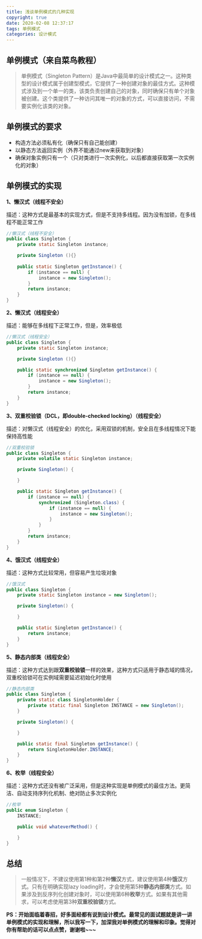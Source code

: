 ```yaml
---
title: 浅谈单例模式的几种实现
copyright: true
date: 2020-02-08 12:37:17
tags: 单例模式
categories: 设计模式
---
```


## 单例模式（来自菜鸟教程）

> 单例模式（Singleton  Pattern）是Java中最简单的设计模式之一。这种类型的设计模式属于创建型模式，它提供了一种创建对象的最佳方式。这种模式涉及到一个单一的类，该类负责创建自己的对象，同时确保只有单个对象被创建。这个类提供了一种访问其唯一的对象的方式，可以直接访问，不需要实例化该类的对象。

<!--more-->

## 单例模式的要求

- 构造方法必须私有化（确保只有自己能创建）
- 以静态方法返回实例（外界不能通过new来获取到对象）
- 确保对象实例只有一个（只对类进行一次实例化，以后都直接获取第一次实例化的对象）

## 单例模式的实现

**1、懒汉式（线程不安全）**

描述：这种方式是最基本的实现方式，但是不支持多线程。因为没有加锁，在多线程不能正常工作

```java
//懒汉式（线程不安全）
public class Singleton {  
    private static Singleton instance;  

    private Singleton (){}  
  
    public static Singleton getInstance() {  
        if (instance == null) {  
            instance = new Singleton();  
        }  
        return instance;  
    }  
}
```

**2、懒汉式（线程安全）**

描述：能够在多线程下正常工作，但是，效率极低

```java
//懒汉式（线程安全）
public class Singleton {  
    private static Singleton instance;  

    private Singleton (){}  

    public static synchronized Singleton getInstance() {  
        if (instance == null) {  
            instance = new Singleton();  
        }  
        return instance;  
    }  
}
```

**3、双重校验锁（DCL，即double-checked locking）（线程安全）**

描述：对懒汉式（线程安全）的优化，采用双锁的机制，安全且在多线程情况下能保持高性能

```java
//双重校验锁
public class Singleton {
    private volatile static Singleton instance;

    private Singleton() {

    }

    public static Singleton getInstance() {
        if (instance == null) {
            synchronized (Singleton.class) {
                if (instance == null) {
                    instance = new Singleton();
                }
            }
        }
        return instance;
    }
}
```

**4、饿汉式（线程安全）**

描述：这种方式比较常用，但容易产生垃圾对象

```java
//饿汉式
public class Singleton {
    private static Singleton instance = new Singleton();

    private Singleton() {

    }

    public static Singleton getInstance() {
        return instance;
    }
}
```

**5、静态内部类（线程安全）**

描述：这种方式达到跟**双重校验锁**一样的效果，这种方式只适用于静态域的情况，双重校验锁可在实例域需要延迟初始化时使用

```java
//静态内部类
public class Singleton {
    private static class SingletonHolder {
        private static final Singleton INSTANCE = new Singleton();
    }

    private Singleton() {

    }

    public static final Singleton getInstance() {
        return SingletonHolder.INSTANCE;
    }
}
```

**6、枚举（线程安全）**

描述：这种方式还没有被广泛采用，但是这种实现是单例模式的最佳方法。更简洁、自动支持序列化机制、绝对防止多次实例化

```java
//枚举
public enum Singleton {
    INSTANCE;

    public void whateverMethod() {

    }
}
```

## 总结

> 一般情况下，不建议使用第1种和第2种**懒汉**方式，建议使用第4种**饿汉**方式。只有在明确实现lazy loading时，才会使用第5种**静态内部类**方式。如果涉及到反序列化创建对象时，可以使用第6种**枚举**方式。如果有其他需求，可以考虑使用第3种**双重校验锁**方式。



**PS：开始面临着春招，好多面经都有说到设计模式。最常见的面试题就是讲一讲单例模式的实现和理解，所以我写一下，加深我对单例模式的理解和印象。觉得对你有帮助的话可以点点赞，谢谢啦~~~**
